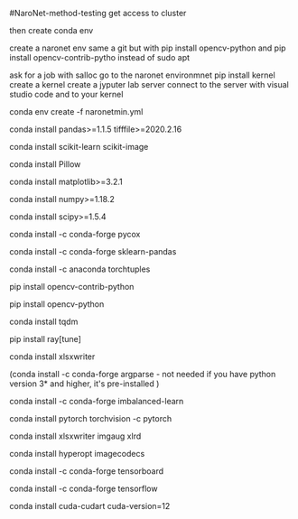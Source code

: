 #NaroNet-method-testing
get access to cluster 

then create conda env 

create a naronet env 
same a git but with 
pip install opencv-python and pip install opencv-contrib-pytho instead of sudo apt 

ask for a job with salloc 
go to the naronet environmnet 
pip install kernel 
create a kernel
create a jyputer lab server 
connect to the server with visual studio code and to your kernel 



conda env create -f naronetmin.yml

conda install pandas>=1.1.5 tifffile>=2020.2.16 

conda install scikit-learn scikit-image

conda install Pillow

conda install matplotlib>=3.2.1 

conda install numpy>=1.18.2

conda install scipy>=1.5.4

conda install -c conda-forge pycox
 
conda install -c conda-forge sklearn-pandas

conda install -c anaconda torchtuples

pip install opencv-contrib-python

pip install opencv-python

 conda install tqdm
 
pip install ray[tune]

conda install xlsxwriter

(conda install -c conda-forge argparse - not needed if you have python version 3* and higher, it's pre-installed )

conda install -c conda-forge imbalanced-learn
 
conda install pytorch torchvision -c pytorch

conda install xlsxwriter imgaug xlrd

conda install hyperopt imagecodecs

conda install -c conda-forge tensorboard

conda install -c conda-forge tensorflow
 
conda install cuda-cudart cuda-version=12
